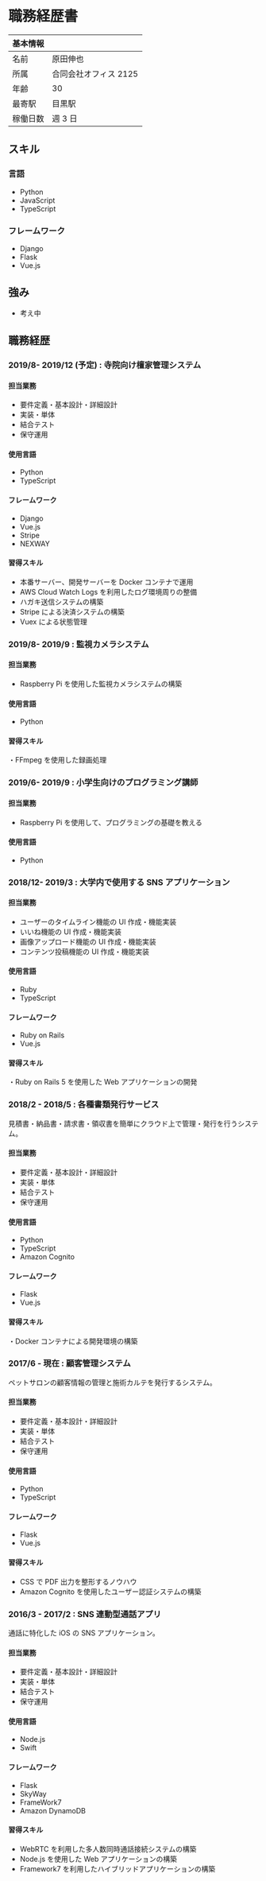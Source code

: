 # 職務経歴書

| 基本情報 |                       |
| -------- | --------------------- |
| 名前     | 原田伸也              |
| 所属     | 合同会社オフィス 2125 |
| 年齢     | 30                    |
| 最寄駅   | 目黒駅                |
| 稼働日数 | 週 3 日               |

## スキル

### 言語

- Python
- JavaScript
- TypeScript

### フレームワーク

- Django
- Flask
- Vue.js

## 強み

- 考え中

## 職務経歴

### 2019/8- 2019/12 (予定) : 寺院向け檀家管理システム

#### 担当業務

- 要件定義・基本設計・詳細設計
- 実装・単体
- 結合テスト
- 保守運用

#### 使用言語

- Python
- TypeScript

#### フレームワーク

- Django
- Vue.js
- Stripe
- NEXWAY

#### 習得スキル

- 本番サーバー、開発サーバーを Docker コンテナで運用
- AWS Cloud Watch Logs を利用したログ環境周りの整備
- ハガキ送信システムの構築
- Stripe による決済システムの構築
- Vuex による状態管理

### 2019/8- 2019/9 : 監視カメラシステム

#### 担当業務

- Raspberry Pi を使用した監視カメラシステムの構築

#### 使用言語

- Python

#### 習得スキル

・FFmpeg を使用した録画処理

### 2019/6- 2019/9 : 小学生向けのプログラミング講師

#### 担当業務

- Raspberry Pi を使用して、プログラミングの基礎を教える

#### 使用言語

- Python

### 2018/12- 2019/3 : 大学内で使用する SNS アプリケーション

#### 担当業務

- ユーザーのタイムライン機能の UI 作成・機能実装
- いいね機能の UI 作成・機能実装
- 画像アップロード機能の UI 作成・機能実装
- コンテンツ投稿機能の UI 作成・機能実装

#### 使用言語

- Ruby
- TypeScript

#### フレームワーク

- Ruby on Rails
- Vue.js

#### 習得スキル

・Ruby on Rails 5 を使用した Web アプリケーションの開発

### 2018/2 - 2018/5 : 各種書類発行サービス

見積書・納品書・請求書・領収書を簡単にクラウド上で管理・発行を行うシステム。

#### 担当業務

- 要件定義・基本設計・詳細設計
- 実装・単体
- 結合テスト
- 保守運用

#### 使用言語

- Python
- TypeScript
- Amazon Cognito

#### フレームワーク

- Flask
- Vue.js

#### 習得スキル

・Docker コンテナによる開発環境の構築

### 2017/6 - 現在 : 顧客管理システム

ペットサロンの顧客情報の管理と施術カルテを発行するシステム。

#### 担当業務

- 要件定義・基本設計・詳細設計
- 実装・単体
- 結合テスト
- 保守運用

#### 使用言語

- Python
- TypeScript

#### フレームワーク

- Flask
- Vue.js

#### 習得スキル

- CSS で PDF 出力を整形するノウハウ
- Amazon Cognito を使用したユーザー認証システムの構築

### 2016/3 - 2017/2 : SNS 連動型通話アプリ

通話に特化した iOS の SNS アプリケーション。

#### 担当業務

- 要件定義・基本設計・詳細設計
- 実装・単体
- 結合テスト
- 保守運用

#### 使用言語

- Node.js
- Swift

#### フレームワーク

- Flask
- SkyWay
- FrameWork7
- Amazon DynamoDB

#### 習得スキル

- WebRTC を利用した多人数同時通話接続システムの構築
- Node.js を使用した Web アプリケーションの構築
- Framework7 を利用したハイブリッドアプリケーションの構築
